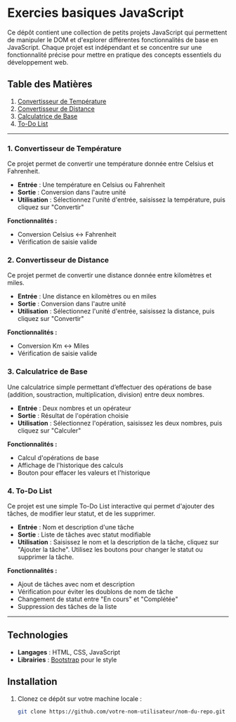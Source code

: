# Exercies basiques JavaScript

Ce dépôt contient une collection de petits projets JavaScript qui permettent de manipuler le DOM et d'explorer différentes fonctionnalités de base en JavaScript. Chaque projet est indépendant et se concentre sur une fonctionnalité précise pour mettre en pratique des concepts essentiels du développement web.

## Table des Matières

1. [Convertisseur de Température](#convertisseur-de-température)
2. [Convertisseur de Distance](#convertisseur-de-distance)
3. [Calculatrice de Base](#calculatrice-de-base)
4. [To-Do List](#to-do-list)

---

### 1. Convertisseur de Température

Ce projet permet de convertir une température donnée entre Celsius et Fahrenheit.

- **Entrée** : Une température en Celsius ou Fahrenheit
- **Sortie** : Conversion dans l'autre unité
- **Utilisation** : Sélectionnez l'unité d'entrée, saisissez la température, puis cliquez sur "Convertir"

**Fonctionnalités :**
- Conversion Celsius ↔️ Fahrenheit
- Vérification de saisie valide

### 2. Convertisseur de Distance

Ce projet permet de convertir une distance donnée entre kilomètres et miles.

- **Entrée** : Une distance en kilomètres ou en miles
- **Sortie** : Conversion dans l'autre unité
- **Utilisation** : Sélectionnez l'unité d'entrée, saisissez la distance, puis cliquez sur "Convertir"

**Fonctionnalités :**
- Conversion Km ↔️ Miles
- Vérification de saisie valide

### 3. Calculatrice de Base

Une calculatrice simple permettant d’effectuer des opérations de base (addition, soustraction, multiplication, division) entre deux nombres.

- **Entrée** : Deux nombres et un opérateur
- **Sortie** : Résultat de l'opération choisie
- **Utilisation** : Sélectionnez l'opération, saisissez les deux nombres, puis cliquez sur "Calculer"

**Fonctionnalités :**
- Calcul d'opérations de base
- Affichage de l'historique des calculs
- Bouton pour effacer les valeurs et l'historique

### 4. To-Do List

Ce projet est une simple To-Do List interactive qui permet d'ajouter des tâches, de modifier leur statut, et de les supprimer.

- **Entrée** : Nom et description d'une tâche
- **Sortie** : Liste de tâches avec statut modifiable
- **Utilisation** : Saisissez le nom et la description de la tâche, cliquez sur "Ajouter la tâche". Utilisez les boutons pour changer le statut ou supprimer la tâche.

**Fonctionnalités :**
- Ajout de tâches avec nom et description
- Vérification pour éviter les doublons de nom de tâche
- Changement de statut entre "En cours" et "Complétée"
- Suppression des tâches de la liste

---

## Technologies

- **Langages** : HTML, CSS, JavaScript
- **Librairies** : [Bootstrap](https://getbootstrap.com/) pour le style

## Installation

1. Clonez ce dépôt sur votre machine locale :
   ```bash
   git clone https://github.com/votre-nom-utilisateur/nom-du-repo.git
